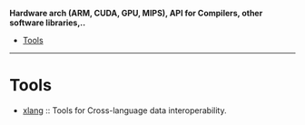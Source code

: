 **Hardware arch (ARM, CUDA, GPU, MIPS), API for Compilers, other software libraries,..**

- [Tools](#tools)

----

# Tools
- [xlang](https://github.com/darpa-xdata/xlang) :: Tools for Cross-language data interoperability.
